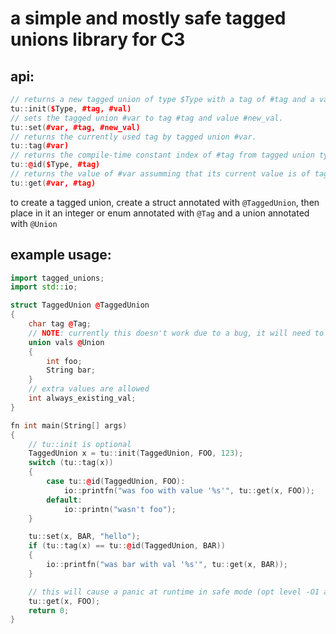 # a simple and mostly safe tagged unions library for C3

## api:
```cpp
// returns a new tagged union of type $Type with a tag of #tag and a value of #val. #tag must be the name of the union member converted to uppercase.
tu::init($Type, #tag, #val)
// sets the tagged union #var to tag #tag and value #new_val.
tu::set(#var, #tag, #new_val)
// returns the currently used tag by tagged union #var.
tu::tag(#var)
// returns the compile-time constant index of #tag from tagged union type $Type. this is meant to be compared to tu::tag(#var) in a switch or if statement
tu::@id($Type, #tag)
// returns the value of #var assumming that its current value is of tag #tag, will panic in safe mode if this is not true
tu::get(#var, #tag)
```

to create a tagged union, create a struct annotated with `@TaggedUnion`, then place in it an integer or enum annotated with `@Tag` and a union annotated with `@Union`

## example usage:
```cpp
import tagged_unions;
import std::io;

struct TaggedUnion @TaggedUnion
{
	char tag @Tag;
	// NOTE: currently this doesn't work due to a bug, it will need to be a separate union type eg: 'MyUnion vals @Union'
	union vals @Union
	{
		int foo;
		String bar;
	}
	// extra values are allowed
	int always_existing_val;
}

fn int main(String[] args)
{
	// tu::init is optional
	TaggedUnion x = tu::init(TaggedUnion, FOO, 123);
	switch (tu::tag(x))
	{
		case tu::@id(TaggedUnion, FOO):
			io::printfn("was foo with value '%s'", tu::get(x, FOO));
		default:
			io::printn("wasn't foo");
	}

	tu::set(x, BAR, "hello");
	if (tu::tag(x) == tu::@id(TaggedUnion, BAR))
	{
		io::printfn("was bar with val '%s'", tu::get(x, BAR));
	}

	// this will cause a panic at runtime in safe mode (opt level -O1 and below, or with --safe=yes)
	tu::get(x, FOO);
	return 0;
}
```
